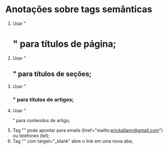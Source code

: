# Anotações sobre tags semânticas

1. Usar "<h1>" para títulos de página;
2. Usar "<h2>" para títulos de seções;
3. Usar "<h3>" para títulos de artigos;
4. Usar "<p>" para conteúdos de artigo;
5. Tag "<a>" pode apontar para emails (href="mailto:erickallann@gmail.com") ou telefones (tel);
6. Tag "<a>" com target="_blank" abre o link em uma nova aba;